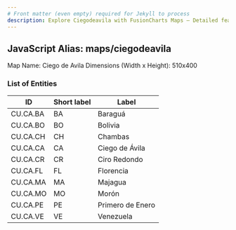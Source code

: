 ```yaml
---
# Front matter (even empty) required for Jekyll to process
description: Explore Ciegodeavila with FusionCharts Maps – Detailed features for seamless integration. Try now & enhance your data visualization today! 
---
```


## JavaScript Alias: maps/ciegodeavila

Map Name: Ciego de Avila
Dimensions (Width x Height): 510x400





### List of Entities

ID | Short label | Label
---|---|---|
CU.CA.BA|BA|Baraguá
CU.CA.BO|BO|Bolivia
CU.CA.CH|CH|Chambas
CU.CA.CA|CA|Ciego de Ávila
CU.CA.CR|CR|Ciro Redondo
CU.CA.FL|FL|Florencia
CU.CA.MA|MA|Majagua
CU.CA.MO|MO|Morón
CU.CA.PE|PE|Primero de Enero
CU.CA.VE|VE|Venezuela
